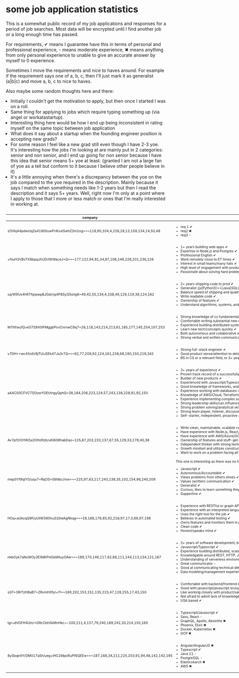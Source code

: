 # some job application statistics

This is a somewhat public record of my job applications and responses for a period
of job searches. Most data will be encrypted until I find another job or a long enough
time has passed.

For requirements, ✔ means I guarantee have this in terms of personal and professional
experience, - means moderate experience, ✖ means anything from only personal experience
to unable to give an accurate answer by myself to 0 experience.

Sometimes I move the requirements and nice to haves around. For example if the requirement
says one of a, b, c, then I'll just mark it as generalist (a|b|c) and move a, b,
c to nice to haves.

Also maybe some random thoughts here and there:

- Initially I couldn't get the motivation to apply, but then once I started I was
  on a roll.
- Same thing for applying to jobs which require typing something up (via angel or
  workatastartup).
- Interesting thing here would be how I end up being inconsistent in rating myself
  on the same topic between job application
- What does it say about a startup when the founding engineer position is accepting
  new grads?
- For some reason I feel like a new grad still even though I have 2-3 yoe. It's interesting
  how the jobs I'm looking at are mainly put in 2 categories: senior and non senior,
  and I end up going for non senior because I have this idea that senior means 5+
  yoe at least. (granted I am not a large fan of yoe as a tell but conform to it
  because I believe other people believe in it)
- It's a little annoying when there's a discrepancy between the yoe on the job compared
  to the yoe required in the description. Mainly because it says I match when something
  needs like 1-2 years but then I read the description and it says 5+ years. Well,
  right now I'm only at a point where I apply to those that I more or less match
  or ones that I'm really interested in working at.

<!-- markdownlint-disable line-length-->
<div style="overflow:auto;width:80vw;">
  <table style="font-size:0.75em;white-space:nowrap;">
    <thead>
      <tr>
        <th>company</th>
        <th>requirements</th>
        <th>nice to haves</th>
        <th>application date</th>
        <th>rejection date</th>
        <th>1st reply date</th>
        <th>phone screen date</th>
        <th>1st interview date</th>
        <th>offer date</th>
      </tr>
    </thead>
    <tbody>
      <tr>
        <td>zOVkjA4pdwUqZa41I6StuwPriKsxlSwhZ3m1og==~118,90,104,4,226,28,13,159,134,14,50,48</td>
        <td>
          <ul>
            <li>req 1 ✔ </li>
            <li>req2 ✖ </li>
            <li>req3 -</li>
          </ul>
        </td>
        <td></td>
        <td>empty to the left</td>
        <td>this is just</td>
        <td>a test row</td>
        <td></td>
        <td></td>
        <td></td>
      </tr>
      <tr>
        <td>+fiiuH3VBvTX8bpqJHJD/0KWaceJ+Q==~177,122,94,91,34,87,106,148,228,201,236,126</td>
        <td>
          <ul>
            <li>1+ years building web apps ✔ </li>
            <li>Expertise in Node.js and Postgres ✔ </li>
            <li>Professional English ✔ </li>
            <li>Work remotely close to ET times ✔ </li>
            <li>Interest in small teams/many hats ✔ </li>
            <li>High level of engagement with product ✖ </li>
            <li>Passionate about solving hard problems ✔ </li>
          </ul>
        </td>
        <td>
          <ul>
            <li>Typescript ✔ </li>
            <li>React ✔ </li>
            <li>Mongo - </li>
            <li>Terraform ✖ </li>
            <li>AWS ✖ </li>
          </ul>
        </td>
        <td>HG7FrIgP+bfp3ZncbPQaMLJD0sNbMVSkvUKErZc=~183,247,143,182,17,215,251,27,225,176,248,162</td>
        <td>7GDFWyOTcD1d5muv39T6G7zru986wrDiVIjIvbU7~8,205,183,158,193,226,76,66,55,209,177,120</td>
        <td></td>
        <td></td>
        <td></td>
        <td></td>
      </tr>
      <tr>
        <td>sq/W9Ux4hR7fqrpwpBJGd/rjq4P8SyGSsVg6~49,42,55,134,4,108,49,129,119,38,124,162</td>
        <td>
          <ul>
            <li>2+ years shipping code to prod ✔ </li>
            <li>Generalist (js|Python|C++|Java|SQL) ✔ </li>
            <li>Balance speed of shipping and quality - </li>
            <li>Write readable code ✔ </li>
            <li>Ownership of features ✔ </li>
            <li>Understand algorithms, systems, and design ✔ </li>
          </ul>
        </td>
        <td>
          <ul>
            <li>Javascript ✔ </li>
            <li>Python ✔ </li>
            <li>C++ ✖ </li>
            <li>Java - </li>
            <li>SQL - </li>
          </ul>
        </td>
        <td>JAkME9KoAqmwje5OpWhFUOsnw/GZtTwtQj2xlzM=~241,99,146,133,234,34,48,129,100,26,189,43</td>
        <td></td>
        <td></td>
        <td></td>
        <td></td>
        <td></td>
      </tr>
      <tr>
        <td>M7lilfwufQ+k07S9X0lFMggbPsvCnrnwC9q7~26,118,143,214,213,61,185,177,145,254,107,253</td>
        <td>
          <ul>
            <li>Strong knowledge of cs fundamentals, equivalent to B.S., M.S., or Ph.D in CS ✔ </li>
            <li>Comfortable writing substantial new code/modifying existing code ✔ </li>
            <li>Experience building distributed systems ✖ </li>
            <li>Learn new tech/concepts quickly ✔ </li>
            <li>Both autonomous and collaborative worker ✔ </li>
            <li>Strong verbal and written communication skills ✔ </li>
          </ul>
        </td>
        <td>
          <ul>
            <li>Experience building high performance systems ✖ </li>
            <li>Experience with Rust ✖ </li>
            <li>Experience implementing data infrastructure ✖ </li>
            <li>Compiler experience ✖ </li>
            <li>SQL - </li>
          </ul>
        </td>
        <td>+f4Ul7Gk2ItzOt4lf/AVl2BPQhxgHcmg8SupBpmb9N+Y~105,127,41,71,108,69,81,28,18,112,156,107</td>
        <td></td>
        <td></td>
        <td></td>
        <td></td>
        <td></td>
      </tr>
      <tr>
        <td>v7DH++wc45rdV8jTUiJSEk47Ja3r7Q==~62,77,209,92,124,161,238,68,190,150,219,162</td>
        <td>
          <ul>
            <li>Strong full-stack engineer ✔ </li>
            <li>Good product sense/attention to detail/passion for the impact of software ✔ </li>
            <li>BS in CS or a relevant field, or 3+ years of professional experience in software development ✔ </li>
          </ul>
        </td>
        <td></td>
        <td>OjSjIFCuTMigoj4bvsEQcZALswKh/IVZUK4DpiCrIMrJ~115,77,79,112,129,130,81,134,72,27,115,113</td>
        <td>vOnE4ymZNZONxA4eoPiNRPbgaPUNMk+XWY/ht3gIp0br~71,89,85,96,198,141,144,149,84,252,114,56</td>
        <td></td>
        <td></td>
        <td></td>
        <td></td>
      </tr>
      <tr>
        <td>aAAC00CFVCTSOowYOEt/tngyQphQ~38,184,206,223,124,57,243,138,228,91,92,150</td>
        <td>
          <ul>
            <li>3+ years of experience ✔ </li>
            <li>Proven track record of a successfully built SaaS productse ✔ </li>
            <li>Builder of new products ✔ </li>
            <li>Experienced with Javascript/Typescript, React, Node.js, Express ✔ </li>
            <li>Good knowledge of frameworks, and specialized systems - </li>
            <li>Experience working with databases: Postgres, MongoDB or similar ✔ </li>
            <li>Knowledge of AWS/Cloud, Terraform ✖ </li>
            <li>Experience implementing complex software systems - </li>
            <li>Strong leadership skills/can influence stakeholders at all levels of org - </li>
            <li>Strong problem solving/analytical skills/creative thinker ✔ </li>
            <li>Strong team player, listener, discussion facilitator, opinion assimilator ✔ </li>
            <li>Self-starter, independent, proactive ✔ </li>
          </ul>
        </td>
        <td></td>
        <td>TPnL12+pKXr7cCTh/K3kZctjwjN5cKbC/S4NJK9UVhQX~176,183,40,87,232,200,217,244,245,86,221,68</td>
        <td></td>
        <td></td>
        <td></td>
        <td></td>
        <td></td>
      </tr>
      <tr>
        <td>Av7pf2lCHWZa2OHzRzb/uKl608habDao~125,67,202,220,137,67,55,129,33,178,40,38</td>
        <td>
          <ul>
            <li>Write clean, maintainable, scalable code and test and iterate quickly ✔ </li>
            <li>Have experience with Node.js, React, MongoDB and Python ✔ </li>
            <li>Have experience with AWS/Azure/GCP ✖ </li>
            <li>Ownership of features and stuff-get-doner ✔ </li>
            <li>Independent thinker with strong technical arguments ✔ </li>
            <li>Growth mindset and utilizes constructive feedback ✔ </li>
            <li>Want to work on a problem facing all of humanity (yes I modified this, but only a bit) ✔ </li>
          </ul>
        </td>
        <td>
          <ul>
            <li>Worked at a startup before ✖ </li>
            <li>Mobile development ✖ </li>
            <li>Embedded systems experience ✖ </li>
          </ul>
        </td>
        <td>je6uZPS7Fbn2Xis8z0F4VKKWOr08BP3hee8r+9UboMyC~64,124,100,59,140,216,28,90,152,111,3,244</td>
        <td>tnv6La4D6YwPeF0Z1mlePLRRSSPcG/UcvtuQ0M/yqAHY~175,53,92,134,103,227,207,41,14,228,14,1</td>
        <td></td>
        <td></td>
        <td></td>
        <td></td>
      </tr>
      <tr>
        <td>mep0Yf9qIY0/uqs7+RqOS+S6Nbc/mw==~225,97,63,117,243,138,35,102,154,96,240,209</td>
        <td>
          This one is interesting as there was no list of hard requirements. I'll just extract some
          based on what the contents of the job post were.
          <ul>
            <li>Javascript ✔ </li>
            <li>Autonomous/Accountable ✔ </li>
            <li>Views problems from others shoes ✔ </li>
            <li>Values (written) communication ✔ </li>
            <li>Generalist ✔ </li>
            <li>Curious, likes to learn something they aren't experienced in ✔ </li>
            <li>Supportive ✔ </li>
          </ul>
        </td>
        <td>
          Again, based on the post
          <ul>
            <li>C++ ✖ </li>
            <li>Network protocol experience ✖ </li>
            <li>GPU experience ✖ </li>
          </ul>
        </td>
        <td>zqZpQ1YuAR9keqtRKJGhlFe0sq0ENIVSj9GEDeT78nDB~123,226,71,138,41,48,5,160,2,92,145,150</td>
        <td></td>
        <td></td>
        <td></td>
        <td></td>
        <td></td>
      </tr>
      <tr>
        <td>HOq+aUkcqQ9FjsUliW380huG2jheAgNkag==~19,168,176,85,92,216,97,17,0,66,97,198</td>
        <td>
          <ul>
            <li>Experience with RESTful or graph APIs - </li>
            <li>Experience with an interpreted language and a compiled language ✔ </li>
            <li>Uses the right tool for the job ✔ </li>
            <li>Believes in automated testing ✔ </li>
            <li>Owns features and monitors them in prod ✔ </li>
            <li>Clean code ✔ </li>
            <li>Honest/speaks mind ✔ </li>
          </ul>
        </td>
        <td>
        </td>
        <td>HTMM3T/1pEOf1GY/nEJRyS6i7A8icVMKhof7wEuzLG7h~154,3,112,71,171,8,125,108,82,51,65,106</td>
        <td></td>
        <td></td>
        <td></td>
        <td></td>
        <td></td>
      </tr>
      <tr>
        <td>nkbOyk7aNxWOy3E9dKPnlGeWtuyOAw==~189,170,146,117,62,86,111,144,113,134,121,167</td>
        <td>
          <ul>
            <li>3+ years of software development, backend focused - </li>
            <li>Javascript/Typescript ✔ </li>
            <li>Experience building distributed, scalable cloud systems ✖ </li>
            <li>Knowledgable around REST, HTTP, JSON ✔ </li>
            <li>Understanding of serverless environments - </li>
            <li>Great communicator - </li>
            <li>Good at communicating technical details to non-technical people ✔ </li>
            <li>Data modeling/management experience ✖ </li>
          </ul>
        </td>
        <td>
          <ul>
            <li>Good with event driven systems - </li>
            <li>Worked with AWS Lambda, Dynamo DB, and other cloud services ✖ </li>
            <li>Designed microservice systems before ✔ </li>
            <li>Loves test driven development ✔ </li>
          </ul>
        </td>
        <td>oK0uPRfJhZPSQXaIUMmt005QLtCrpBfv2hy6sx95GJw=~182,65,160,133,34,230,196,185,184,210,131,204</td>
        <td>5Zx4jVCIyT+J1usIzYKfsvVaOAhz5IVnzJFbYJywfiM=~244,47,224,70,65,190,99,74,234,176,224,202</td>
        <td></td>
        <td></td>
        <td></td>
        <td></td>
      </tr>
      <tr>
        <td>sGT+3RrTzH8aB7+ZRvmH0fyl+IY=~169,202,153,151,135,223,47,128,255,17,43,150</td>
        <td>
          <ul>
            <li>Comfortable with backend/frontend development - </li>
            <li>Good with javascript/javascript ecosystem ✔ </li>
            <li>Like working closely with product/sales for success - </li>
            <li>Not afraid to admit lack of knowledge ✔ </li>
            <li>USA based ✔ </li>
          </ul>
        </td>
        <td>
        </td>
        <td>z5MsQPi5tdCAI5tYwTG83RF5h2SH9UctVa/R97nJhFM=~159,166,166,190,231,202,214,27,179,199,71,216</td>
        <td></td>
        <td></td>
        <td></td>
        <td></td>
        <td></td>
      </tr>
      <tr>
        <td>tgr+dVOFH4Um/+GRcCbhSkMnHkc=~100,211,4,137,79,240,189,242,33,214,155,165</td>
        <td>
          <ul>
            <li>Typescript/Javascript ✔ </li>
            <li>Sass, React - </li>
            <li>GraphQL, Apollo, Absinthe ✖ </li>
            <li>Phoenix, Elixir ✖ </li>
            <li>Docker, Kubernetes ✖ </li>
            <li>GCP ✖ </li>
          </ul>
        </td>
        <td>
        </td>
        <td>NM1WzBWP66Qnyb7mCod5eYWFlMoCVhn8yDEcZFOwGP4=~67,169,119,36,2,158,198,249,126,6,18,59</td>
        <td>OQ05P+Ws81kMOUfLPjwyeLhLPtQICsf1IKNlwYIB6IM=~95,208,20,222,191,98,158,9,224,162,134,11</td>
        <td></td>
        <td></td>
        <td></td>
        <td></td>
      </tr>
      <tr>
        <td>8ySbqe4Y/DM017aSh/ueg+lHC1MpoRuPf6QEEw==~187,168,34,211,225,203,91,94,48,142,142,195</td>
        <td>
          <ul>
            <li>Angular/AngularJS ✖ </li>
            <li>Typescript ✔ </li>
            <li>Java 11 - </li>
            <li>PostgreSQL - </li>
            <li>Elasticsearch ✖ </li>
            <li>AWS ✖ </li>
          </ul>
        </td>
        <td>
        </td>
        <td>Ep+VBS6oarGecl6HDRJ1ge3bFZxbC9/0nw4Tz+AnnHY=~148,120,126,153,4,66,103,40,55,110,22,177</td>
        <td></td>
        <td></td>
        <td></td>
        <td></td>
        <td></td>
      </tr>
    </tbody>
  </table>
</div>

<style>
ul {
    padding-left: 15px;
}
</style>
<script>
// placeholder key to be updated
const exportedKey = {
    "alg": "A256GCM",
    "ext": true,
    "k": "rTESqH1AqI-lBJ5SdQcCRVxIMV-LiLYnA61ipt6Bq2E",
    "key_ops": [
      "encrypt",
      "decrypt"
    ],
    "kty": "oct"
};

async function decrypt(val, key) {
  // ~ isnt used in b64
  const [b64encoded, iv] = val.split("~");
  const encrypted = atob(b64encoded);
  const bytes = Uint8Array.from(
    encrypted.split("").map((c) => c.charCodeAt(0))
  );
  const result = await window.crypto.subtle.decrypt(
    { name: "AES-GCM", iv: Uint8Array.from(iv.split(",")) },
    key,
    bytes.buffer
  );
  return new TextDecoder().decode(result);
}

document.addEventListener("DOMContentLoaded", async () => {
  // try {
    const key = await window.crypto.subtle.importKey(
      "jwk",
      exportedKey,
      { name: "AES-GCM" },
      true,
      ["encrypt", "decrypt"]
    );
    const table = document.querySelector("table");
    const [
      {
        children: [header],
      },
      {
        children: [...rows],
      },
    ] = [...table.children];
    const columnNames = [...header.children].map((child) => child.innerHTML);
    const requirementsIdx = columnNames.indexOf("requirements");
    const nthIdx = columnNames.indexOf("nice to haves");

    rows.forEach((row) => {
      [...row.children].forEach(async (rowCell, i) => {
        if (i === requirementsIdx || i === nthIdx) return;
        try {
          rowCell.innerHTML = await decrypt(rowCell.innerHTML, key);
        } catch {
          // failed to decrypt
          rowCell.style.color = "red";
          rowCell.innerHTML = "empty,<br /> encrypted,<br /> or undecryptable";
        }
      });
    });
  // } catch {
  //   // probably no key...
  // }
});
</script>
<!-- markdownlint-enable line-length-->
